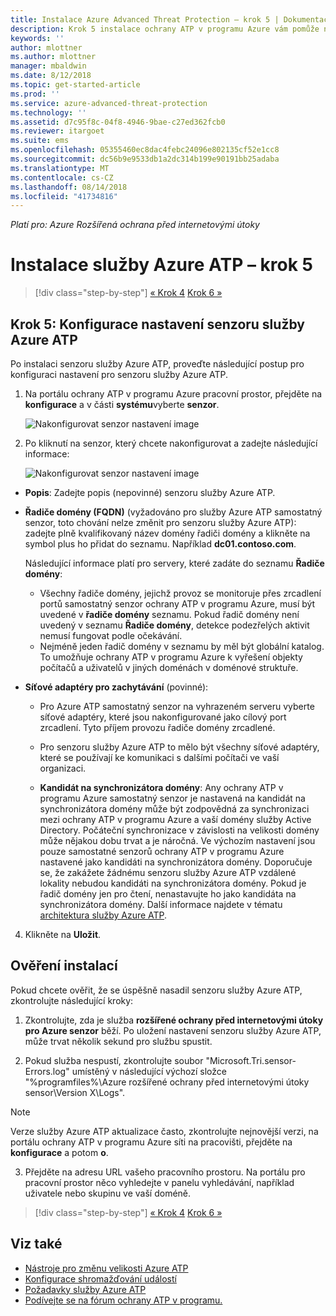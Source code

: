 ```yaml
---
title: Instalace Azure Advanced Threat Protection – krok 5 | Dokumentace Microsoftu
description: Krok 5 instalace ochrany ATP v programu Azure vám pomůže nakonfigurovat nastavení pro samostatný senzor vaší ochrany ATP v programu Azure.
keywords: ''
author: mlottner
ms.author: mlottner
manager: mbaldwin
ms.date: 8/12/2018
ms.topic: get-started-article
ms.prod: ''
ms.service: azure-advanced-threat-protection
ms.technology: ''
ms.assetid: d7c95f8c-04f8-4946-9bae-c27ed362fcb0
ms.reviewer: itargoet
ms.suite: ems
ms.openlocfilehash: 05355460ec8dac4febc24096e802135cf52e1cc8
ms.sourcegitcommit: dc56b9e9533db1a2dc314b199e90191bb25adaba
ms.translationtype: MT
ms.contentlocale: cs-CZ
ms.lasthandoff: 08/14/2018
ms.locfileid: "41734816"
---
```

*Platí pro: Azure Rozšířená ochrana před internetovými útoky*



# <a name="install-azure-atp---step-5"></a>Instalace služby Azure ATP – krok 5

>[!div class="step-by-step"]
[« Krok 4](install-atp-step4.md)
[Krok 6 »](install-atp-step6-vpn.md)


## <a name="step-5-configure-the-azure-atp-sensor-settings"></a>Krok 5: Konfigurace nastavení senzoru služby Azure ATP
Po instalaci senzoru služby Azure ATP, proveďte následující postup pro konfiguraci nastavení pro senzoru služby Azure ATP.

1.  Na portálu ochrany ATP v programu Azure pracovní prostor, přejděte na **konfigurace** a v části **systému**vyberte **senzor**.
   
     ![Nakonfigurovat senzor nastavení image](media/atp-sensor-config.png)


2.  Po kliknutí na senzor, který chcete nakonfigurovat a zadejte následující informace:

    ![Nakonfigurovat senzor nastavení image](media/atp-sensor-config-2.png)

  - **Popis**: Zadejte popis (nepovinné) senzoru služby Azure ATP.
  - **Řadiče domény (FQDN)** (vyžadováno pro služby Azure ATP samostatný senzor, toto chování nelze změnit pro senzoru služby Azure ATP): zadejte plně kvalifikovaný název domény řadiči domény a klikněte na symbol plus ho přidat do seznamu. Například **dc01.contoso.com**.

      Následující informace platí pro servery, které zadáte do seznamu **Řadiče domény**:
      - Všechny řadiče domény, jejichž provoz se monitoruje přes zrcadlení portů samostatný senzor ochrany ATP v programu Azure, musí být uvedené v **řadiče domény** seznamu. Pokud řadič domény není uvedený v seznamu **Řadiče domény**, detekce podezřelých aktivit nemusí fungovat podle očekávání.
      - Nejméně jeden řadič domény v seznamu by měl být globální katalog. To umožňuje ochrany ATP v programu Azure k vyřešení objekty počítačů a uživatelů v jiných doménách v doménové struktuře.

  - **Síťové adaptéry pro zachytávání** (povinné):
     - Pro Azure ATP samostatný senzor na vyhrazeném serveru vyberte síťové adaptéry, které jsou nakonfigurované jako cílový port zrcadlení. Tyto příjem provozu řadiče domény zrcadlené.
     - Pro senzoru služby Azure ATP to mělo být všechny síťové adaptéry, které se používají ke komunikaci s dalšími počítači ve vaší organizaci.

    - **Kandidát na synchronizátora domény**: Any ochrany ATP v programu Azure samostatný senzor je nastavená na kandidát na synchronizátora domény může být zodpovědná za synchronizaci mezi ochrany ATP v programu Azure a vaší domény služby Active Directory. Počáteční synchronizace v závislosti na velikosti domény může nějakou dobu trvat a je náročná. Ve výchozím nastavení jsou pouze samostatné senzorů ochrany ATP v programu Azure nastavené jako kandidáti na synchronizátora domény.
   Doporučuje se, že zakážete žádnému senzoru služby Azure ATP vzdálené lokality nebudou kandidáti na synchronizátora domény.
   Pokud je řadič domény jen pro čtení, nenastavujte ho jako kandidáta na synchronizátora domény. Další informace najdete v tématu [architektura služby Azure ATP](atp-architecture.md#azure-atp-sensor-features).
  
4. Klikněte na **Uložit**.


## <a name="validate-installations"></a>Ověření instalací
Pokud chcete ověřit, že se úspěšně nasadil senzoru služby Azure ATP, zkontrolujte následující kroky:

1.  Zkontrolujte, zda je služba **rozšířené ochrany před internetovými útoky pro Azure senzor** běží. Po uložení nastavení senzoru služby Azure ATP, může trvat několik sekund pro službu spustit.

2.  Pokud služba nespustí, zkontrolujte soubor "Microsoft.Tri.sensor-Errors.log" umístěný v následující výchozí složce "%programfiles%\Azure rozšířené ochrany před internetovými útoky sensor\Version X\Logs".
 
 >[!NOTE]
 > Verze služby Azure ATP aktualizace často, zkontrolujte nejnovější verzi, na portálu ochrany ATP v programu Azure síti na pracovišti, přejděte na **konfigurace** a potom **o**. 

3.  Přejděte na adresu URL vašeho pracovního prostoru. Na portálu pro pracovní prostor něco vyhledejte v panelu vyhledávání, například uživatele nebo skupinu ve vaší doméně.



>[!div class="step-by-step"]
[« Krok 4](install-atp-step4.md)
[Krok 6 »](install-atp-step6-vpn.md)


## <a name="see-also"></a>Viz také

- [Nástroje pro změnu velikosti Azure ATP](http://aka.ms/aatpsizingtool)
- [Konfigurace shromažďování událostí](configure-event-collection.md)
- [Požadavky služby Azure ATP](atp-prerequisites.md)
- [Podívejte se na fórum ochrany ATP v programu.](https://aka.ms/azureatpcommunity)
